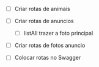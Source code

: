 - [ ] Criar rotas de animais
- [ ] Criar rotas de anuncios
    - [ ] listAll trazer a foto principal
- [ ] Criar rotas de fotos anuncio


- [ ] Colocar rotas no Swagger

